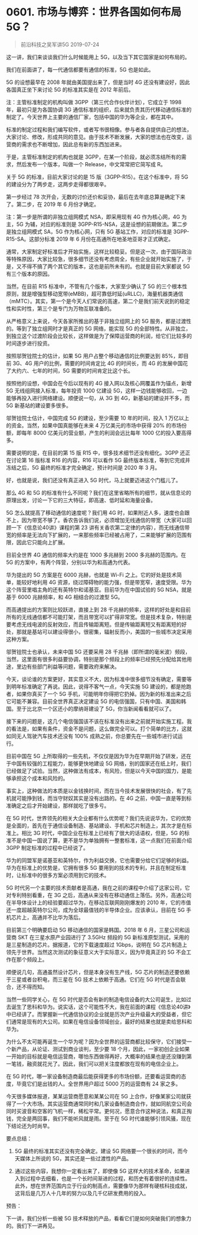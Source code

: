 # 0601. 市场与博弈：世界各国如何布局5G？
> 前沿科技之吴军讲5G
2019-07-24

这一讲，我们来谈谈我们什么时候能用上 5G，以及当下其它国家是如何布局的。

我们在前面讲了，每一代通信都要有通信的标准，5G 也是如此。

5G 的设想最早在 2008 年就由美国提出来了，但是当时 4G 还没有建设好，因此各国真正坐下来讨论 5G 的标准其实是在 2012 年前后。

注：主管标准制定的机构叫做 3GPP（第三代合作伙伴计划），它成立于 1998 年，最初只是为各国协调 3G 通信标准的组织，后来就负责其历代移动通信标准的制定了。今天世界上主要的通信厂家，包括中国的华为等企业，都在其中。    

标准的制定过程和我们编写软件，或者写书很相像。参与者各自提供自己的想法，大家讨论、修改，形成共同的意见。由于技术不断发展，大家的想法也在改变，运营商的需求也不断增加，因此总有新的东西加进来。

于是，主管标准制定的机构也就是 3GPP，在某一个阶段，就必须冻结所有的需求，然后发布一个版本，叫做一个 Release，中文常常把它简写成 R。

关于 5G 的标准，目前大家讨论的是 15 版（3GPP-R15）。在这个标准中，将 5G 的建设分为了两步走，这两步走得都很艰辛。

第一步经过 78 次开会，无数的讨价还价和妥协，最后在去年底总算是确定下来了。第二步，在 2019 年 6 月份才确定。

注：第一步是所谓的非独立组网模式 NSA，即采用现有 4G 作为核心网，4G 为主，5G 为辅，对应的标准则是 3GPP-R15-NSA，这是设想的前期做法。第二步是独立组网模式 SA，5G 作为核心网，只有 5G 基站工作，对应的标准是 3GPP-R15-SA。这部分标准 2019 年 6 月份在高通所在地圣地亚哥才正式确定。    

通常，大家制定好标准后才开始实施，这样比较稳妥。但是这一次，由于国际政治等特殊原因，大家比较急，很多细节还没有考虑周全，有些企业就开始实施了，于是，又不得不搞了两个其它的版本，这也是前所未有的。也就是目前大家都说 5G 有三个版本的原因。

当然，在目前 R15 标准中，不管有几个版本，大家至少确认了 5G 的三个根本性原则，就是增强型移动宽带(eMBB)，超可靠低时延(uRLLC)，海量机器类通信（mMTC）。其实，第一个是今天人们常说的高速，第二个是我们前天说到的稳定性和实时性，第三个是专门为万物互联准备的。

从严格意义上来说，今天各家所推出的基于非独立组网上的 5G 服务，都是过渡性的。等到了独立组网时才是真正的 5G 网络，能实现 5G 的全部特性。从非独立，到独立这个过渡阶段会比较长，这样做是为了保障运营商的利润，给它们比较多的时间逐步进行投资。

按照邬贺铨院士的估计，如果 5G 用户占整个移动通信的比例要达到 85%，即目前 3G、4G 用户的比例，需要的时间肯定比 4G 的时间长，而 4G 的发展中国花了大约六、七年的时间，5G 需要的时间肯定比这个长。

按照他的设想，中国会在今后以现有的 4G 接入网以及核心网覆盖作为锚点，新增 5G 无线组网接入标准，每年投资 1000 亿建设 5G，这样一边钱能够收回，一边能够再投入进行网络建设。顺便说一句，从 3G 到 4G，新基站的建设并不多，而 5G 新基站的建设要多很多。

邬贺铨院士估计，中国完成 5G 的建设，至少需要 10 年的时间，投入 1 万亿以上的资金。当然，如果中国真能够在未来 4 万亿美元的市场中获得 20% 的市场份额，即每年 8000 亿美元的营业额，产生的利润会远比每年 1000 亿的投入要高得多。

需要说明的是，在目前的第 15 版 R15 中，很多技术细节还没有细化。3GPP 还正在讨论第 16 版标准 R16 的内容，R16 可以看作 5G 最终版本标准，等到它完成并冻结之后，5G 最终的标准才完全确定，预计时间是 2020 年 3 月。

好，也就是说，我们还没有真正进入 5G 时代，马上就要迈进这个门槛儿了。

那么 4G 和 5G 的标准有什么不同呢？我们在这里省略所有的细节，就从信息论的原理出发，讨论一下它的三大特征，即高速、低时延和海量设备。

5G 怎么就提高了移动通信的速度呢？我们用 4G 时，如果附近人多，速度也会跟不上，因为带宽不够了。香农告诉我们说，必须增加无线通信的带宽（大家可以回顾一下《信息论40讲》课程的第 23 讲有关香农第二定律的内容），而无线通信带宽的频率是无法向下扩展的，一来那些频率已经被占用了，二来能够扩展的范围有限，因此它只能向上扩展。

目前全世界 4G 通信的频率大约是在 1000 多兆赫到 2000 多兆赫的范围内。在 5G 的方案中，有两个阵营，分别以华为和高通为代表。

华为提出的 5G 方案是在 6000 兆赫，也就是 Wi-Fi 之上。它的好处是技术简单，能较好地利用 4G 资源，绕过障碍物的能力强，但是带宽窄，速度受限。华为这个阵营里唱主角的还有英特尔和诺基亚。目前华为在中国试验的 5G NSA，就是基于 6000 兆赫频率，和 4G 相结合的过渡型 5G。

而高通提出的方案则比较跃进，直接上到 28 千兆赫的频率，这样的好处是和目前所有的无线通信都不可能打架，而且带宽可以扩得非常宽。但是技术复杂，特别是要考虑无线电波的反射效应，而且传输距离短。但是传输距离短又有距离短的好处，那就是基站可以建设得很小，很密集，辐射反而小，美国的一些城市决定采用这种方案。

邬贺铨院士也承认，未来中国 5G 还要采用 28 千兆赫（即所谓的毫米波）频段，当然，这里面有很多利益要协调，特别是那个频段上的频率已经预先分配给其他用途，里边有些部门利益等问题，需要政府来解决。

今天，谈论谁的方案更好，其实意义不大，因为标准中很多细节没有确定，需要等到明年标准确定了再说。因此，说得不客气一点，今天实施 5G 建设的，都是抢跑者，如果你真买了一个 5G 手机，可能明年你得把它扔掉。因为新的标准出来之后它可能不兼容。目前全世界真正决定建设 5G 的电信强国，只有中国、美国和韩国。至于比北京一个区还小的摩纳哥建设了 5G，你当新闻看看就可以了。

接下来的问题是，这几个电信强国该不该在标准没有出来之前就开始实施工程。我的看法是，如果有条件，资金不是问题，这么做完全可以。打个简单的比方，这就如同无人驾驶汽车技术还没有 100% 成熟之前，你总要先在一些城市进行试运行。

目前中国在 5G 上所取得的一些先机，不仅仅是因为华为在早期开始了研发，还在于中国有较强的工程能力，能够更快地建设 5G 网络，别的国家还在纸上时，我们已经做足了试验。当然，这种做法有成本，有风险，但是以今天中国的国力，是能够承担这个成本和风险的。

事实上，这种做法的本质是以金钱换时间，而在当今技术发展很快的社会，有了先机就可能挣到钱，而当守财奴其实是没有出路的。在 4G 之前，中国一直是等到标准确定之后才开始建设，那样就吃了很多亏。

在 5G 时代，世界领先的相关大企业都有什么优势呢？我们先说说华为，它的优势是全面的，首先在于通信设备制造、基站建设、手机和芯片制造上，其次才是在标准上。相比 3G 时代，中国企业在标准上已经有了很大的话语权，但是，5G 的标准不是中国一国说了算，更不是华为单独拥有一整套标准，这一点我们在前面介绍 3GPP 制定标准的过程中已经说了。

华为的同盟军是诺基亚和英特尔，作为利益交换，它也需要分给它们足够的利益。华为在标准上的优势是，它拥有很多 5G 要用到的技术的专利，并且在制定标准时，让标准中的很多方案必须用到它的技术。

5G 时代另一个主要的技术贡献者是高通，我在之前的课程中介绍了这家公司，它对专利特别看重，在 3G 之后，高通从来没有在移动通信上落伍。另外，高通公司在半导体设计上的经验要超过华为，在移动互联网刚刚爆发的 2010 年，它的市值还一度超越英特尔公司，成为全球最值钱的半导体企业。应该承认，目前在 5G 手机芯片上，高通并不比华为落后。

目前第三个明确要启动 5G 移动通信的国家是韩国。2018 年 6 月，三星公司和运营商 SKT 在三星水原产业园进行了 3.5GHz 频段的 5G 新标准原型测试，采用的是三星制造的芯片。据报道，它的下载速度超过 1Gbps，说明在 5G 芯片制造上领先于世界。当然这次测试的象征意义大于实际意义，因为毕竟真正的 5G 不会工作在那个频段上。

顺便说几句，高通虽然设计芯片，但是本身没有生产线，5G 芯片的制造还要依赖于三星或者台积电，而三星在 5G 技术上依赖于高通。它们在 5G 时代是否会联合，还不得而知。

当然一些同学关心，在 5G 时代是否会有新的制造电信设备的大公司诞生，比如过去诞生了思科和华为。说实话，这个可能性不大，我在前面的课程《信息论40讲》中已经讲了。而掌握新一代通信协议的企业就是历次产业升级最大的受益者，但它们通常是现有的大公司。如果在电信设备领域创业，最好的结果也就是卖给思科和华为。

为什么不太可能再诞生一个华为呢？因为全世界的运营商都比较保守，它们接受一个新产品，从论证、测试到商业谈判，至少要 18 个月，因此，一家初创企业如果一开始的目标就是电信运营商，哪怕东西做得再好，大概率的结果也是还没赚到第一笔钱，融资就花光了。因此，我们可以把关注度都放在现有的电信企业上。

在 5G 时代，哪一家设备制造商最后能获得更多的市场份额，还要看运营商的态度，毕竟它们是出钱的人。全世界用户超过 5000 万的运营商有 24 家之多。

今天很多媒体报道，某某运营商愿意和某某公司在 5G 上合作，好像某家公司就获得了一个大市场。其实运营商通常同时和几家设备制造商合作，就如同航空公司会同时买波音和空客的飞机一样，稀松平常。更何况，愿意合作这种说法，和真正掏钱，完全是两回事，我们不能听风就是雨。至于在 5G 时代谁能够引领风骚，现在下结论还为时尚早。

要点总结：

1. 5G 最终的标准其实还没有完全确定。建设 5G 网络要一个很长的时间，而今天媒体上所说的 5G，其实还是一些过渡性的产品。

2. 通过这些内容，我想你一定看出来了，即使像 5G 这样大的技术革命，如果进入到过程中去细看，也是一个长时间渐进的过程，和历史有着很好的连续性。此外，想在世界范围内立于行业的制高点，需要像华为那样有硬核科技成就，这背后是几万人十几年的努力以及几千亿研发费用的投入。

预告：

下一讲，我们分析一些被 5G 技术释放的产品，看看它们是如何突破我们的想象力的。我们下一讲再见。